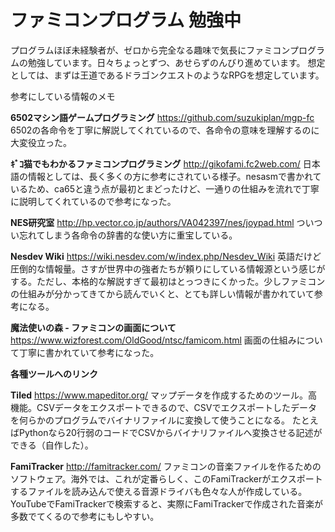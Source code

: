# ファミコンプログラム 勉強中

プログラムほぼ未経験者が、ゼロから完全なる趣味で気長にファミコンプログラムの勉強しています。日々ちょっとずつ、あせらずのんびり進めています。
想定としては、まずは王道であるドラゴンクエストのようなRPGを想定しています。


参考にしている情報のメモ

**6502マシン語ゲームプログラミング**
https://github.com/suzukiplan/mgp-fc
6502の各命令を丁寧に解説してくれているので、各命令の意味を理解するのに大変役立った。

**ｷﾞｺ猫でもわかるファミコンプログラミング**
http://gikofami.fc2web.com/
日本語の情報としては、長く多くの方に参考にされている様子。nesasmで書かれているため、ca65と違う点が最初とまどったけど、一通りの仕組みを流れで丁寧に説明してくれているので参考になった。

**NES研究室**
http://hp.vector.co.jp/authors/VA042397/nes/joypad.html
ついつい忘れてしまう各命令の辞書的な使い方に重宝している。

**Nesdev Wiki**
https://wiki.nesdev.com/w/index.php/Nesdev_Wiki
英語だけど圧倒的な情報量。さすが世界中の強者たちが頼りにしている情報源という感じがする。ただし、本格的な解説すぎて最初はとっつきにくかった。少しファミコンの仕組みが分かってきてから読んでいくと、とても詳しい情報が書かれていて参考になる。

**魔法使いの森 - ファミコンの画面について**
https://www.wizforest.com/OldGood/ntsc/famicom.html
画面の仕組みについて丁寧に書かれていて参考になった。

**各種ツールへのリンク**

**Tiled**
https://www.mapeditor.org/
マップデータを作成するためのツール。高機能。CSVデータをエクスポートできるので、CSVでエクスポートしたデータを何らかのプログラムでバイナリファイルに変換して使うことになる。
たとえばPythonなら20行弱のコードでCSVからバイナリファイルへ変換させる記述ができる（自作した）。

**FamiTracker**
http://famitracker.com/
ファミコンの音楽ファイルを作るためのソフトウェア。海外では、これが定番らしく、このFamiTrackerがエクスポートするファイルを読み込んで使える音源ドライバも色々な人が作成している。YouTubeでFamiTrackerで検索すると、実際にFamiTrackerで作成された音楽が多数でてくるので参考にもしやすい。








